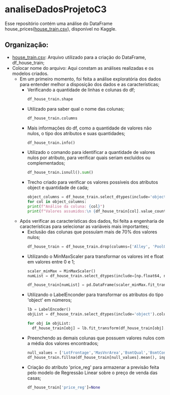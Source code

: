 # analiseDadosProjetoC3
Esse repositório contém uma análise do DataFrame house_prices([house_train.csv](house_train)), disponível no Kaggle.

## Organização:
* [house_train.csv](house_train): Arquivo utilizado para a criação do DataFrame, df_house_train; 
* Colocar nome do arquivo: Aqui constam as análises realizadas e os modelos criados.
  - Em um primeiro momento, foi feita a análise exploratória dos dados para entender melhor a disposição dos dados e as características;
    - Verificando a quantidade de linhas e colunas do df;
      ```python
      df_house_train.shape
      ```
    - Utilizado para saber qual o nome das colunas;
      ```python
      df_house_train.columns
      ```
    - Mais informações do df, como a quantidade de valores não nulos, o tipo dos atributos e suas quantidades;
      ```python
      df_house_train.info()
      ```
    - Utilizado o comando para identificar a quantidade de valores nulos por atributo, para verificar quais seriam excluídos ou complementados;
      ```python
      df_house_train.isnull().sum()
      ```
    - Trecho criado para verificar os valores possíveis dos atributos object e quantidade de cada;
      ```python
      object_columns = df_house_train.select_dtypes(include='object').columns
      for col in object_columns:
      print(f"Análise da coluna: {col}")
      print(f"Valores assumidos:\n {df_house_train[col].value_counts()}")
      ```
  - Após verificar as características dos dados, foi feita a engenharia de características para selecionar as variáveis mais importantes;
      - Exclusão das colunas que possuíam mais de 70% dos valores nulos;
        ```python
        df_house_train = df_house_train.drop(columns=['Alley', 'PoolQC', 'Fence', 'MiscFeature', 'MasVnrType']).copy()
        ```
    - Utilizando o MinMaxScaler para transformar os valores int e float em valores entre 0 e 1;
      ```python
      scaler_minMax = MinMaxScaler()
      numList = df_house_train.select_dtypes(include=[np.float64, np.int64]).columns

      df_house_train[numList] = pd.DataFrame(scaler_minMax.fit_transform(df_house_train[numList]))
      ```
    - Utilizando o LabelEnconder para transformar os atributos do tipo 'object' em números;
      ```python
      lb = LabelEncoder()
      objList = df_house_train.select_dtypes(include='object').columns
      
      for obj in objList:
        df_house_train[obj] = lb.fit_transform(df_house_train[obj].astype(str))
        ```
    - Preenchendo as demais colunas que possuem valores nulos com a média dos valores encontrados;
      ```python
      null_values = ['LotFrontage','MasVnrArea','BsmtQual','BsmtCond','BsmtExposure','BsmtFinType1','BsmtFinType2','Electrical','FireplaceQu','GarageType','GarageYrBlt','GarageFinish','GarageQual','GarageCond']
      df_house_train.fillna(df_house_train[null_values].mean(), inplace=True)
      ```
    - Criação do atributo 'price_reg' para armazenar a previsão feita pelo modelo de Regressão Linear sobre o preço de venda das casas;
      ```python
      df_house_train['price_reg']=None
      ```

